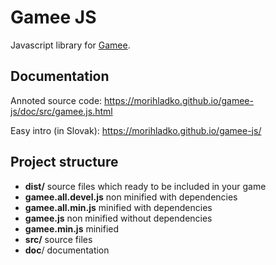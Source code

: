 Gamee JS
========

Javascript library for [Gamee].

Documentation
-------------
                                                                                                         
Annoted source code: https://morihladko.github.io/gamee-js/doc/src/gamee.js.html

Easy intro (in Slovak): https://morihladko.github.io/gamee-js/

Project structure
-----------------

* __dist/__ source files which ready to be included in your game
 * __gamee.all.devel.js__ non minified with dependencies
 * __gamee.all.min.js__ minified with dependencies
 * __gamee.js__ non minified without dependencies
 * __gamee.min.js__ minified
* __src/__ source files
* __doc__/ documentation

[Gamee]:http://www.gameeapp.com/
